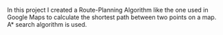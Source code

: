In this project I created a Route-Planning Algorithm like the one used in Google Maps to calculate the shortest path between two points on a map. A* search algorithm is used.
